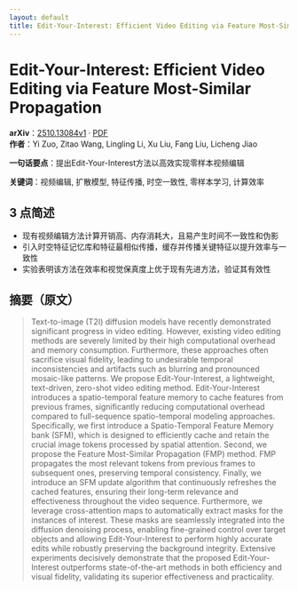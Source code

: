 ```yaml
---
layout: default
title: Edit-Your-Interest: Efficient Video Editing via Feature Most-Similar Propagation
---
```


# Edit-Your-Interest: Efficient Video Editing via Feature Most-Similar Propagation
**arXiv**：[2510.13084v1](https://arxiv.org/abs/2510.13084) · [PDF](https://arxiv.org/pdf/2510.13084.pdf)  
**作者**：Yi Zuo, Zitao Wang, Lingling Li, Xu Liu, Fang Liu, Licheng Jiao  

**一句话要点**：提出Edit-Your-Interest方法以高效实现零样本视频编辑

**关键词**：视频编辑, 扩散模型, 特征传播, 时空一致性, 零样本学习, 计算效率

## 3 点简述
- 现有视频编辑方法计算开销高、内存消耗大，且易产生时间不一致性和伪影
- 引入时空特征记忆库和特征最相似传播，缓存并传播关键特征以提升效率与一致性
- 实验表明该方法在效率和视觉保真度上优于现有先进方法，验证其有效性

## 摘要（原文）

> Text-to-image (T2I) diffusion models have recently demonstrated significant
> progress in video editing.
>   However, existing video editing methods are severely limited by their high
> computational overhead and memory consumption.
>   Furthermore, these approaches often sacrifice visual fidelity, leading to
> undesirable temporal inconsistencies and artifacts such as blurring and
> pronounced mosaic-like patterns.
>   We propose Edit-Your-Interest, a lightweight, text-driven, zero-shot video
> editing method.
>   Edit-Your-Interest introduces a spatio-temporal feature memory to cache
> features from previous frames, significantly reducing computational overhead
> compared to full-sequence spatio-temporal modeling approaches.
>   Specifically, we first introduce a Spatio-Temporal Feature Memory bank (SFM),
> which is designed to efficiently cache and retain the crucial image tokens
> processed by spatial attention.
>   Second, we propose the Feature Most-Similar Propagation (FMP) method. FMP
> propagates the most relevant tokens from previous frames to subsequent ones,
> preserving temporal consistency.
>   Finally, we introduce an SFM update algorithm that continuously refreshes the
> cached features, ensuring their long-term relevance and effectiveness
> throughout the video sequence.
>   Furthermore, we leverage cross-attention maps to automatically extract masks
> for the instances of interest.
>   These masks are seamlessly integrated into the diffusion denoising process,
> enabling fine-grained control over target objects and allowing
> Edit-Your-Interest to perform highly accurate edits while robustly preserving
> the background integrity.
>   Extensive experiments decisively demonstrate that the proposed
> Edit-Your-Interest outperforms state-of-the-art methods in both efficiency and
> visual fidelity, validating its superior effectiveness and practicality.

